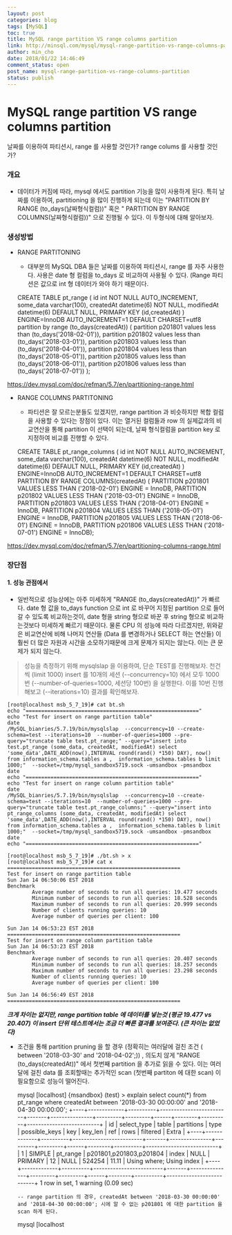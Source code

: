 ```yaml
---
layout: post
categories: blog
tags: [MySQL]
toc: true
title: MySQL range partition VS range columns partition
link: http://minsql.com/mysql/mysql-range-partition-vs-range-columns-partition/
author: min_cho
date: 2018/01/22 14:46:49
comment_status: open
post_name: mysql-range-partition-vs-range-columns-partition
status: publish
---
```

# MySQL range partition VS range columns partition

날짜를 이용하여 파티션시, range 를 사용할 것인가? range colums 를 사용할 것인가?

### 개요

  * 데이터가 커짐에 따라, mysql 에서도 partition 기능을 많이 사용하게 된다. 특히 날짜를 이용하여, partitioning 을 많이 진행하게 되는데 이는 "PARTITION BY RANGE (to_days(날짜형식컬럼))" 혹은 " PARTITION BY RANGE COLUMNS(날짜형식컬럼))" 으로 진행될 수 있다. 이 두형식에 대해 알아보자.

### 생성방법

  * RANGE PARTITONING
    * 대부분의 MySQL DBA 들은 날짜를 이용하여 파티션시, range 를 자주 사용한다. 사용은 date 형 컬럼을 to_days 로 비교하여 사용될 수 있다. (Range 파티션은 값으로 int 형 데이터가 와야 하기 때문이다.


    CREATE TABLE pt_range (
      id int NOT NULL AUTO_INCREMENT,
      some_data varchar(100),
      createdAt datetime(6) NOT NULL,
      modifiedAt datetime(6) DEFAULT NULL,
      PRIMARY KEY (id,createdAt)
    ) ENGINE=InnoDB AUTO_INCREMENT=1 DEFAULT CHARSET=utf8
    partition by range (to_days(createdAt))
    (
    partition p201801 values less than (to_days('2018-02-01')),
    partition p201802 values less than (to_days('2018-03-01')),
    partition p201803 values less than (to_days('2018-04-01')),
    partition p201804 values less than (to_days('2018-05-01')),
    partition p201805 values less than (to_days('2018-06-01')),
    partition p201806 values less than (to_days('2018-07-01'))
    );



<https://dev.mysql.com/doc/refman/5.7/en/partitioning-range.html>

  * RANGE COLUMNS PARTITONING
    * 파티션은 잘 모르는분들도 있겠지만, range partition 과 비슷하지만 복합 컬럼을 사용할 수 있다는 장점이 있다. 이는 열거된 컬럼들과 row 의 실제값과의 비교연산을 통해 partition 이 선택이 되는데, 날짜 형식컬럼을 partition key 로 지정하여 비교를 진행할 수 있다.


    CREATE TABLE pt_range_columns (
      id int NOT NULL AUTO_INCREMENT,
      some_data varchar(100),
      createdAt datetime(6) NOT NULL,
      modifiedAt datetime(6) DEFAULT NULL,
      PRIMARY KEY (id,createdAt)
    ) ENGINE=InnoDB AUTO_INCREMENT=1 DEFAULT CHARSET=utf8
    PARTITION BY RANGE COLUMNS(createdAt)
    (
    PARTITION p201801 VALUES LESS THAN ('2018-02-01') ENGINE = InnoDB,
     PARTITION p201802 VALUES LESS THAN ('2018-03-01') ENGINE = InnoDB,
     PARTITION p201803 VALUES LESS THAN ('2018-04-01') ENGINE = InnoDB,
     PARTITION p201804 VALUES LESS THAN ('2018-05-01') ENGINE = InnoDB,
     PARTITION p201805 VALUES LESS THAN ('2018-06-01') ENGINE = InnoDB,
     PARTITION p201806 VALUES LESS THAN ('2018-07-01') ENGINE = InnoDB);



<https://dev.mysql.com/doc/refman/5.7/en/partitioning-columns-range.html>

### 장단점

#### 1\. 성능 관점에서

  * 일반적으로 성능상에는 아주 미세하게 "RANGE (to_days(createdAt))" 가 빠르다. date 형 값을 to_days function 으로 int 로 바꾸어 지정된 partition 으로 들어갈 수 있도록 비교하는것이, date 형을 string 형으로 바꾼 후 string 형으로 비교하는것보다 미세하게 빠르기 때문이다. 물론 CPU 의 성능에 따라 다르겠지만, 위와같은 비교연산에 비해 나머지 연산들 (Data 를 변경하거나 SELECT 하는 연산들) 이 훨씬 더 많은 자원과 시간을 소모하기때문에 크게 문제가 되지는 않는다. 이는 큰 문제가 되지 않는다.

> 성능을 측정하기 위해 mysqlslap 을 이용하여, 단순 TEST를 진행해보자. 천건씩 (limit 1000) insert 를 10개의 세션 (--concurrency=10) 에서 모두 1000 번 (--number-of-queries=1000, 세션당 100번) 을 실행한다. 이를 10번 진행해보고 (--iterations=10) 결과를 확인해보자.


    [root@localhost msb_5_7_19]# cat bt.sh
    echo "========================================================"
    echo "Test for insert on range partition table"
    date
    /MySQL_bianries/5.7.19/bin/mysqlslap  --concurrency=10 --create-schema=test --iterations=10  --number-of-queries=1000 --pre-query="truncate table test.pt_range;" --query="insert into test.pt_range (some_data, createdAt, modifiedAt) select 'some_data',DATE_ADD(now(),INTERVAL round(rand() *150) DAY), now() from information_schema.tables a ,  information_schema.tables b limit 1000;"  --socket=/tmp/mysql_sandbox5719.sock -umsandbox -pmsandbox
    date
    echo "========================================================"
    echo "Test for insert on range column partition table"
    date
    /MySQL_bianries/5.7.19/bin/mysqlslap  --concurrency=10 --create-schema=test --iterations=10  --number-of-queries=1000 --pre-query="truncate table test.pt_range_columns;" --query="insert into pt_range_columns (some_data, createdAt, modifiedAt) select 'some_data',DATE_ADD(now(),INTERVAL round(rand() *150) DAY), now() from information_schema.tables a ,  information_schema.tables b limit 1000;"  --socket=/tmp/mysql_sandbox5719.sock -umsandbox -pmsandbox
    date
    echo "========================================================"

    [root@localhost msb_5_7_19]# ./bt.sh > x
    [root@localhost msb_5_7_19]# cat x
    ========================================================
    Test for insert on range partition table
    Sun Jan 14 06:50:06 EST 2018
    Benchmark
            Average number of seconds to run all queries: 19.477 seconds
            Minimum number of seconds to run all queries: 18.528 seconds
            Maximum number of seconds to run all queries: 20.999 seconds
            Number of clients running queries: 10
            Average number of queries per client: 100

    Sun Jan 14 06:53:23 EST 2018
    ========================================================
    Test for insert on range column partition table
    Sun Jan 14 06:53:23 EST 2018
    Benchmark
            Average number of seconds to run all queries: 20.407 seconds
            Minimum number of seconds to run all queries: 18.257 seconds
            Maximum number of seconds to run all queries: 23.298 seconds
            Number of clients running queries: 10
            Average number of queries per client: 100

    Sun Jan 14 06:56:49 EST 2018
    ========================================================


**_크게 차이는 없지만, range partition table 에 데이터를 넣는것 (평균 19.477 vs 20.407) 이 insert 단위 테스트에서는 조금 더 빠른 결과를 보여준다. (큰 차이는 없었다)_**

  * 조건을 통해 partition pruning 을 할 경우 (정확히는 여러달에 걸친 조건 ( between '2018-03-30' and '2018-04-02';)) , 의도치 않게 "RANGE (to_days(createdAt))" 에서 첫번째 partition 을 추가로 읽을 수 있다. 이는 여러달에 걸친 data 를 조회할때는 추가적인 scan (첫번째 partiton 에 대한 scan) 이 필요함으로 성능이 떨어진다.


    mysql [localhost] {msandbox} (test) > explain select count(*) from pt_range where createdAt between '2018-03-30 00:00:00' and '2018-04-30 00:00:00';
    +----+-------------+----------+-------------------------+-------+---------------+---------+---------+------+--------+----------+--------------------------+
    | id | select_type | table    | partitions              | type  | possible_keys | key     | key_len | ref  | rows   | filtered | Extra                    |
    +----+-------------+----------+-------------------------+-------+---------------+---------+---------+------+--------+----------+--------------------------+
    |  1 | SIMPLE      | pt_range | p201801,p201803,p201804 | index | NULL          | PRIMARY | 12      | NULL | 524254 |    11.11 | Using where; Using index |
    +----+-------------+----------+-------------------------+-------+---------------+---------+---------+------+--------+----------+--------------------------+
    1 row in set, 1 warning (0.09 sec)

        -- range partition 의 경우, createdAt between '2018-03-30 00:00:00' and '2018-04-30 00:00:00'; 시에 알 수 없는 p201801 에 대한 partition 을 scan 하게 된다.


    mysql [localhost
